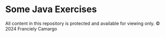 # Some Java Exercises

<p>
All content in this repository is protected and available for viewing only. © 2024 Franciely Camargo
</p>
